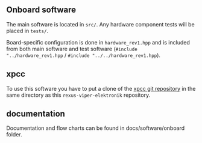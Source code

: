 ## Onboard software

The main software is located in `src/`.
Any hardware component tests will be placed in `tests/`.

Board-specific configuration is done in `hardware_rev1.hpp` and is included from both main software and test software (`#include "../hardware_rev1.hpp` / `#include "../../hardware_rev1.hpp`).


## xpcc

To use this software you have to put a clone of the [xpcc git repository](https://github.com/roboterclubaachen/xpcc) in the same directory as this `rexus-viper-elektronik` repository.


## documentation
Documentation and flow charts can be found in docs/software/onboard folder.
